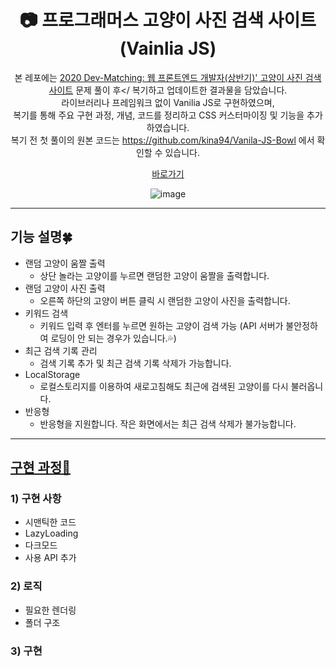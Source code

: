 <div align="center">
  <h1> 📷 프로그래머스 고양이 사진 검색 사이트 (Vainlia JS) </h1>
  
본 레포에는 <a href='https://programmers.co.kr/skill_check_assignments/4'>2020 Dev-Matching: 웹 프론트엔드 개발자(상반기)' 고양이 사진 검색 사이트</a> 문제 풀이 후</ 복기하고 업데이트한 결과물을 담았습니다.</br>
라이브러리나 프레임워크 없이 Vanilia JS로 구현하였으며, </br>복기를 통해 주요 구현 과정, 개념, 코드를 정리하고 CSS 커스터마이징 및 기능을 추가하였습니다.</br>
복기 전 첫 풀이의 원본 코드는 https://github.com/kina94/Vanila-JS-Bowl 에서 확인할 수 있습니다.

<a href='https://main--vanilajs-cat-searching-site.netlify.app/'>바로가기</a>

![image](https://user-images.githubusercontent.com/66938939/168445885-76e666b4-cd72-4725-a885-f238086773f8.png)
</div>
<hr/>

## 기능 설명🍀</a>
* 랜덤 고양이 움짤 출력
  * 상단 놀라는 고양이를 누르면 랜덤한 고양이 움짤을 출력합니다.
* 랜덤 고양이 사진 출력
  * 오른쪽 하단의 고양이 버튼 클릭 시 랜덤한 고양이 사진을 출력합니다.
* 키워드 검색
  * 키워드 입력 후 엔터를 누르면 원하는 고양이 검색 가능 (API 서버가 불안정하여 로딩이 안 되는 경우가 있습니다.💦)
* 최근 검색 기록 관리
  * 검색 기록 추가 및 최근 검색 기록 삭제가 가능합니다.
* LocalStorage
  * 로컬스토리지를 이용하여 새로고침해도 최근에 검색된 고양이를 다시 불러옵니다.
* 반응형
  * 반응형을 지원합니다. 작은 화면에서는 최근 검색 삭제가 불가능합니다.

<hr/>

## <a href='https://velog.io/@kina/%ED%94%84%EB%A1%9C%EA%B7%B8%EB%9E%98%EB%A8%B8%EC%8A%A4-%EA%B3%BC%EC%A0%9C%ED%85%8C%EC%8A%A4%ED%8A%B8-%EA%B3%A0%EC%96%91%EC%9D%B4-%EC%82%AC%EC%A7%84-%EA%B2%80%EC%83%89-%EC%82%AC%EC%9D%B4%ED%8A%B8'>구현 과정🍰</a>
### 1) 구현 사항</br>
* 시맨틱한 코드</br>
* LazyLoading</br>
* 다크모드</br>
* 사용 API 추가</br>
### 2) 로직</br>
* 필요한 렌더링</br>
* 폴더 구조 </br>
### 3) 구현</br>
